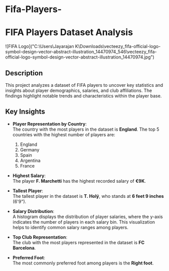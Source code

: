 # Fifa-Players-
# FIFA Players Dataset Analysis  

![FIFA Logo]("C:\Users\Jayarajan K\Downloads\vecteezy_fifa-official-logo-symbol-design-vector-abstract-illustration_14470974_546\vecteezy_fifa-official-logo-symbol-design-vector-abstract-illustration_14470974.jpg") 

## Description  

This project analyzes a dataset of FIFA players to uncover key statistics and insights about player demographics, salaries, and club affiliations. The findings highlight notable trends and characteristics within the player base.  

## Key Insights  

- **Player Representation by Country**:  
  The country with the most players in the dataset is **England**. The top 5 countries with the highest number of players are:  
  1. England  
  2. Germany  
  3. Spain  
  4. Argentina  
  5. France  
  
- **Highest Salary**:  
  The player **F. Marchetti** has the highest recorded salary of **€9K**.  

- **Tallest Player**:  
  The tallest player in the dataset is **T. Holý**, who stands at **6 feet 9 inches** (6'9").  

- **Salary Distribution**:  
  A histogram displays the distribution of player salaries, where the y-axis indicates the number of players in each salary bin. This visualization helps to identify common salary ranges among players.  

- **Top Club Representation**:  
  The club with the most players represented in the dataset is **FC Barcelona**.  

- **Preferred Foot**:  
  The most commonly preferred foot among players is the **Right foot**.  
